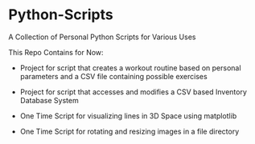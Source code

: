 # Python-Scripts
A Collection of Personal Python Scripts for Various Uses

This Repo Contains for Now:

- Project for script that creates a workout routine based on personal parameters and a CSV file containing possible exercises

- Project for script that accesses and modifies a CSV based Inventory Database System

- One Time Script for visualizing lines in 3D Space using matplotlib 

- One Time Script for rotating and resizing images in a file directory
